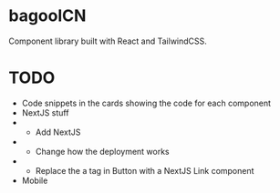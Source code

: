 # bagoolCN

Component library built with React and TailwindCSS.

# TODO

- Code snippets in the cards showing the code for each component
- NextJS stuff
- - Add NextJS
- - Change how the deployment works
- - Replace the a tag in Button with a NextJS Link component
- Mobile
